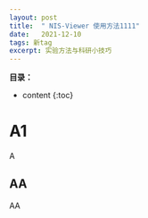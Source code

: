 ```yaml
---
layout: post
title:  " NIS-Viewer 使用方法1111"
date:   2021-12-10
tags: 新tag
excerpt: 实验方法与科研小技巧
---
```



**目录：**

* content
{:toc}


# A1

A

## AA

AA
